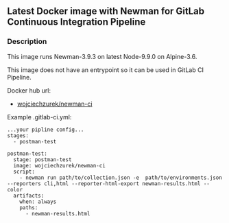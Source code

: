 ## Latest Docker image with Newman for GitLab Continuous Integration Pipeline

### Description
This image runs Newman-3.9.3 on latest Node-9.9.0 on Alpine-3.6.

This image does not have an entrypoint so it can be used in GitLab CI Pipeline.

Docker hub url: 
 - [wojciechzurek/newman-ci](https://hub.docker.com/r/wojciechzurek/newman-ci/)

Example .gitlab-ci.yml:

```
...your pipline config...
stages:
  - postman-test

postman-test:
  stage: postman-test
  image: wojciechzurek/newman-ci
  script:
    - newman run path/to/collection.json -e  path/to/environments.json --reporters cli,html --reporter-html-export newman-results.html --color
  artifacts:
    when: always
    paths:
      - newman-results.html
```